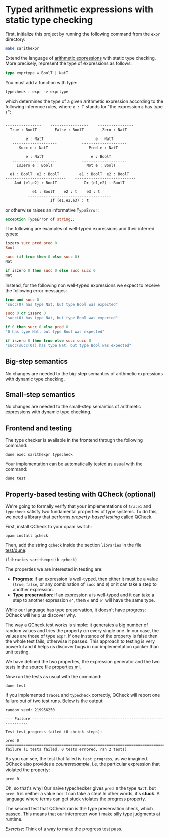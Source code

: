 # Typed arithmetic expressions with static type checking

First, initialize this project by running the following command from the `expr` directory:
```bash
make sarithexpr
```

Extend the language of [arithmetic expressions](../arithexpr) with static type checking.
More precisely, represent the type of expressions as follows:
```ocaml
type exprtype = BoolT | NatT
```
You must add a function with type:
```ocaml
typecheck : expr -> exprtype
```
which determines the type of a given arithmetic expression according to the following inference rules, where `e : T` stands for "the expression `e` has type `T`":
```
                                                         
----------------    -----------------    ----------------
  True : BoolT        False : BoolT        Zero : NatT   

         e : NatT                       e : NatT      
   --------------------           --------------------
      Succ e : NatT                  Pred e : NatT   
          
         e : NatT                     e : BoolT     
   --------------------           --------------------
     IsZero e : BoolT               Not e : BoolT   

  e1 : BoolT  e2 : BoolT         e1 : BoolT  e2 : BoolT
---------------------------    ---------------------------
    And (e1,e2) : BoolT            Or (e1,e2) : BoolT

            e1 : BoolT    e2 : t    e3 : t
          -------------------------------------
                    If (e1,e2,e3) : t
```

or otherwise raises an informative `TypeError`:
```ocaml
exception TypeError of string;;
```

The following are examples of well-typed expressions and their inferred types:
```ocaml
iszero succ pred pred 0             
Bool

succ (if true then 0 else succ 0)   
Nat

if iszero 0 then succ 0 else succ succ 0
Nat
```

Instead, for the following non well-typed expressions we expect to receive the following error messages:
```ocaml
true and succ 0                     
"succ(0) has type Nat, but type Bool was expected"

succ 0 or iszero 0                  
"succ(0) has type Nat, but type Bool was expected"

if 0 then succ 0 else pred 0        
"0 has type Nat, but type Bool was expected"

if iszero 0 then true else succ succ 0
"succ(succ(0)) has type Nat, but type Bool was expected"
```

## Big-step semantics

No changes are needed to the big-step semantics of arithmetic expressions with dynamic type checking.

## Small-step semantics

No changes are needed to the small-step semantics of arithmetic expressions with dynamic type checking.

## Frontend and testing

The type checker is available in the frontend through the following command:
```
dune exec sarithexpr typecheck
```

Your implementation can be automatically tested as usual with the command:
```
dune test
```

## Property-based testing with QCheck (optional)

We're going to formally verify that your implementations of `trace1` and `typecheck` satisfy two fundamental properties of type systems. To do this, we need a library that performs *property-based testing* called [QCheck](https://github.com/c-cube/qcheck).

First, install QCheck to your opam switch:
```
opam install qcheck
```

Then, add the string `qcheck` inside the section `libraries` in the file [test/dune](test/dune):
```
(libraries sarithexprLib qcheck)
```

The properties we are interested in testing are:

- **Progress**: if an expression is well-typed, then either it must be a value (`true`, `false`, or any combination of `succ` and `0`) or it can take a step to another expression.
- **Type preservation**: if an expression `e` is well-typed and it can take a step to another expression `e'`, then `e` and `e'` will have the same type.

While our language has type preservation, it doesn't have progress; QCheck will help us discover why.

The way a QCheck test works is simple: it generates a big number of random values and tries the property on every single one. In our case, the values are those of type `expr`. If one instance of the property is false then the whole test fails, otherwise it passes. This approach to testing is very powerful and it helps us discover bugs in our implementation quicker than unit testing.

We have defined the two properties, the expression generator and the two tests in the source file [properties.ml](test/properties.ml).


Now run the tests as usual with the command: 
```
dune test
```

If you implemented `trace1` and `typecheck` correctly, QCheck will report one failure out of two test runs.
Below is the output:
```
random seed: 219956250              

--- Failure --------------------------------------------------------------------

Test test_progress failed (0 shrink steps):

pred 0
================================================================================
failure (1 tests failed, 0 tests errored, ran 2 tests)
```

As you can see, the test that failed is `test_progress`, as we imagined. QCheck also provides a *counterexample*, i.e. the particular expression that violated the property:
```
pred 0
```
Oh, so that's why! Our naive typechecker gives `pred 0` the type `NatT`, but `pred 0` is neither a value nor it can take a step! In other words, it's **stuck**. A language where terms can get stuck violates the progress property.

The second test that QCheck ran is the type preservation check, which passed. This means that our interpreter won't make silly type judgments at runtime.

*Exercise*: Think of a way to make the progress test pass.